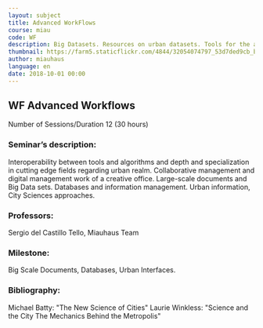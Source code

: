 ```yaml
---
layout: subject
title: Advanced WorkFlows
course: miau
code: WF
description: Big Datasets. Resources on urban datasets. Tools for the analisys and design in complex data environments. GiS and Territory
thumbnail: https://farm5.staticflickr.com/4844/32054074797_53d7ded9cb_b.jpg
author: miauhaus
language: en
date: 2018-10-01 00:00
---
```

## WF Advanced Workflows
Number of Sessions/Duration 12 (30 hours)

### Seminar’s description:
Interoperability between tools and algorithms and depth and specialization in cutting edge fields regarding urban realm. Collaborative management and digital management work of a creative office. Large-scale documents and Big Data sets. Databases and information management. Urban information, City Sciences approaches.

### Professors:
Sergio del Castillo Tello, Miauhaus Team

### Milestone:
Big Scale Documents, Databases, Urban Interfaces. 

### Bibliography:
Michael Batty: "The New Science of Cities" 
Laurie Winkless: "Science and the City The Mechanics Behind the Metropolis"

